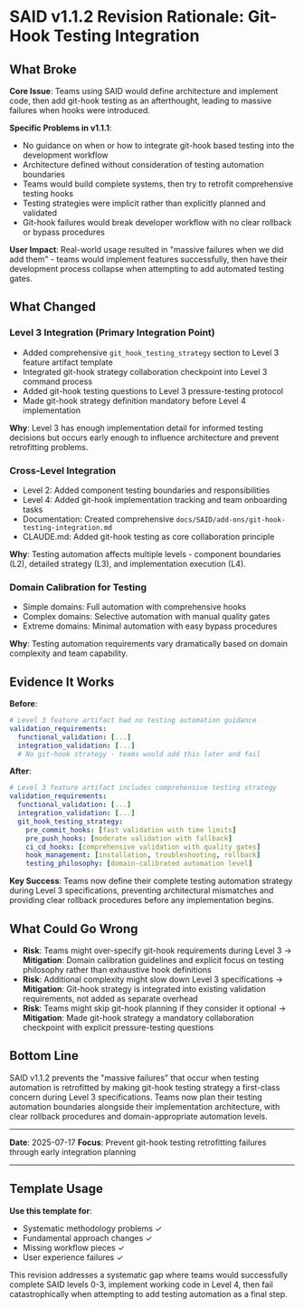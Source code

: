 # SAID v1.1.2 Revision Rationale: Git-Hook Testing Integration

## What Broke

**Core Issue**: Teams using SAID would define architecture and implement code, then add git-hook testing as an afterthought, leading to massive failures when hooks were introduced.

**Specific Problems in v1.1.1**:
- No guidance on when or how to integrate git-hook based testing into the development workflow
- Architecture defined without consideration of testing automation boundaries
- Teams would build complete systems, then try to retrofit comprehensive testing hooks
- Testing strategies were implicit rather than explicitly planned and validated
- Git-hook failures would break developer workflow with no clear rollback or bypass procedures

**User Impact**: Real-world usage resulted in "massive failures when we did add them" - teams would implement features successfully, then have their development process collapse when attempting to add automated testing gates.

## What Changed

### Level 3 Integration (Primary Integration Point)
- Added comprehensive `git_hook_testing_strategy` section to Level 3 feature artifact template
- Integrated git-hook strategy collaboration checkpoint into Level 3 command process
- Added git-hook testing questions to Level 3 pressure-testing protocol
- Made git-hook strategy definition mandatory before Level 4 implementation

**Why**: Level 3 has enough implementation detail for informed testing decisions but occurs early enough to influence architecture and prevent retrofitting problems.

### Cross-Level Integration
- Level 2: Added component testing boundaries and responsibilities
- Level 4: Added git-hook implementation tracking and team onboarding tasks
- Documentation: Created comprehensive `docs/SAID/add-ons/git-hook-testing-integration.md`
- CLAUDE.md: Added git-hook testing as core collaboration principle

**Why**: Testing automation affects multiple levels - component boundaries (L2), detailed strategy (L3), and implementation execution (L4).

### Domain Calibration for Testing
- Simple domains: Full automation with comprehensive hooks
- Complex domains: Selective automation with manual quality gates
- Extreme domains: Minimal automation with easy bypass procedures

**Why**: Testing automation requirements vary dramatically based on domain complexity and team capability.

## Evidence It Works

**Before**:
```yaml
# Level 3 feature artifact had no testing automation guidance
validation_requirements:
  functional_validation: [...]
  integration_validation: [...]
  # No git-hook strategy - teams would add this later and fail
```

**After**:
```yaml
# Level 3 feature artifact includes comprehensive testing strategy
validation_requirements:
  functional_validation: [...]
  integration_validation: [...]
  git_hook_testing_strategy:
    pre_commit_hooks: [fast validation with time limits]
    pre_push_hooks: [moderate validation with fallback]
    ci_cd_hooks: [comprehensive validation with quality gates]
    hook_management: [installation, troubleshooting, rollback]
    testing_philosophy: [domain-calibrated automation level]
```

**Key Success**: Teams now define their complete testing automation strategy during Level 3 specifications, preventing architectural mismatches and providing clear rollback procedures before any implementation begins.

## What Could Go Wrong

- **Risk**: Teams might over-specify git-hook requirements during Level 3 → **Mitigation**: Domain calibration guidelines and explicit focus on testing philosophy rather than exhaustive hook definitions
- **Risk**: Additional complexity might slow down Level 3 specifications → **Mitigation**: Git-hook strategy is integrated into existing validation requirements, not added as separate overhead
- **Risk**: Teams might skip git-hook planning if they consider it optional → **Mitigation**: Made git-hook strategy a mandatory collaboration checkpoint with explicit pressure-testing questions

## Bottom Line

SAID v1.1.2 prevents the "massive failures" that occur when testing automation is retrofitted by making git-hook testing strategy a first-class concern during Level 3 specifications. Teams now plan their testing automation boundaries alongside their implementation architecture, with clear rollback procedures and domain-appropriate automation levels.

---

**Date**: 2025-07-17
**Focus**: Prevent git-hook testing retrofitting failures through early integration planning

---

## Template Usage

**Use this template for**:
- Systematic methodology problems ✓
- Fundamental approach changes ✓ 
- Missing workflow pieces ✓
- User experience failures ✓

This revision addresses a systematic gap where teams would successfully complete SAID levels 0-3, implement working code in Level 4, then fail catastrophically when attempting to add testing automation as a final step.